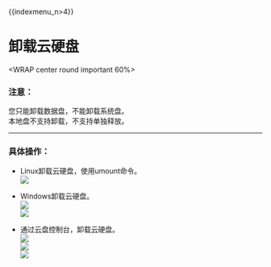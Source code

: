 {{indexmenu_n>4}}

# 卸载云硬盘

<WRAP center round important 60%>

### 注意：

您只能卸载数据盘，不能卸载系统盘。  
本地盘不支持卸载，不支持单独释放。 </WRAP>

-----

### 具体操作：

  - Linux卸载云硬盘，使用umount命令。  
    ![](/storage_cdn/udisk/userguide/image9.jpg)  
    
  - Windows卸载云硬盘。  
    ![](/storage_cdn/udisk/userguide/image10.jpg)  
    ![](/storage_cdn/udisk/userguide/image11.jpg)  
    
  - 通过云盘控制台，卸载云硬盘。  
    ![](/storage_cdn/udisk/userguide/image12.jpg)  
    ![](/storage_cdn/udisk/userguide/image13.jpg)  
    ![](/storage_cdn/udisk/userguide/image14.jpg)
